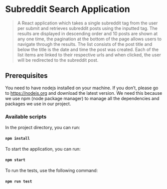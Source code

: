# Subreddit Search Application

> A React application which takes a single subreddit tag from the user per submit and retrieves subreddit posts using the inputted tag. The results are displayed in descending order and 10 posts are shown at any one time, the pagination at the bottom of the page allows users to navigate through the results.
The list consists of the post title and below the title is the date and time the post was created. Each of the list items are linked to their respective urls and when clicked, the user will be redirected to the subreddit post. 

## Prerequisites

You need to have nodejs installed on your machine. If you don’t, please go to https://nodejs.org and download the latest version. We need this because we use npm (node package manager) to manage all the dependencies and packages we use in our project.

### Available scripts

In the project directory, you can run:

#### `npm install`

To start the application, you can run:

#### `npm start`

To run the tests, use the following command:

#### `npm run test`

